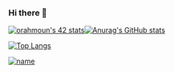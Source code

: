 ### Hi there 👋
[![orahmoun's 42 stats](https://badge42.vercel.app/api/v2/cl6xjvj5w00060gmp1rsvgeyn/stats?cursusId=21&coalitionId=76)](https://github.com/JaeSeoKim/badge42)[![Anurag's GitHub stats](https://github-readme-stats.vercel.app/api?username=samasama99)](https://github.com/anuraghazra/github-readme-stats)

[![Top Langs](https://github-readme-stats.vercel.app/api/top-langs/?username=samasama99)](https://github.com/anuraghazra/github-readme-stats)

<!--![image](https://www.codewars.com/users/sama_sama/badges/large)-->
[![name](https://www.codewars.com/users/sama_sama/badges/large)](https://www.codewars.com/users/sama_sama)
<!--
**samasama99/samasama99** is a ✨ _special_ ✨ repository because its `README.md` (this file) appears on your GitHub profile.

Here are some ideas to get you started:

- 🔭 I’m currently working on ...
- 🌱 I’m currently learning ...
- 👯 I’m looking to collaborate on ...
- 🤔 I’m looking for help with ...
- 💬 Ask me about ...
- 📫 How to reach me: ...
- 😄 Pronouns: ...
- ⚡ Fun fact: ...
-->
